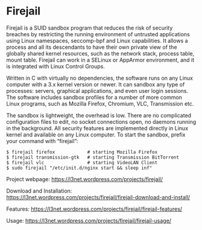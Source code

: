 Firejail
====

Firejail is a SUID sandbox program that reduces the risk of security breaches by restricting the running environment of untrusted applications using Linux namespaces, seccomp-bpf and Linux capabilities. It allows a process and all its descendants to have their own private view of the globally shared kernel resources, such as the network stack, process table, mount table. Firejail can work in a SELinux or AppArmor environment, and it is integrated with Linux Control Groups.

Written in C with virtually no dependencies, the software runs on any Linux computer with a 3.x kernel version or newer. It can sandbox any type of processes: servers, graphical applications, and even user login sessions. The software includes sandbox profiles for a number of more common Linux programs, such as Mozilla Firefox, Chromium, VLC, Transmission etc.

The sandbox is lightweight, the overhead is low. There are no complicated configuration files to edit, no socket connections open, no daemons running in the background. All security features are implemented directly in Linux kernel and available on any Linux computer. To start the sandbox, prefix your command with “firejail”:

    $ firejail firefox            # starting Mozilla Firefox
    $ firejail transmission-gtk   # starting Transmission BitTorrent 
    $ firejail vlc                # starting VideoLAN Client
    $ sudo firejail "/etc/init.d/nginx start && sleep inf"

Project webpage: https://l3net.wordpress.com/projects/firejail/

Download and Installation: https://l3net.wordpress.com/projects/firejail/firejail-download-and-install/

Features: https://l3net.wordpress.com/projects/firejail/firejail-features/

Usage: https://l3net.wordpress.com/projects/firejail/firejail-usage/
